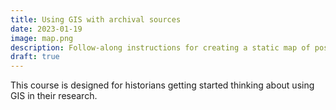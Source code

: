 ```yaml
---
title: Using GIS with archival sources
date: 2023-01-19
image: map.png
description: Follow-along instructions for creating a static map of post-WWI Poland using a georeferenced map and historic demographic data in QGIS. No GIS experience is required.
draft: true
---
```


This course is designed for historians getting started thinking about using GIS in their research.